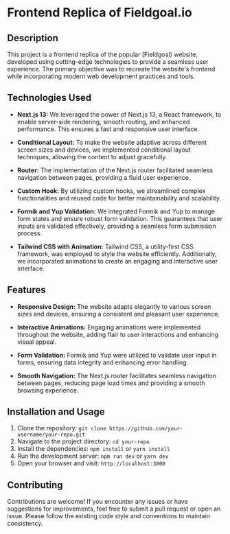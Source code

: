 # Frontend Replica of Fieldgoal.io



## Description

This project is a frontend replica of the popular [Fieldgoal) website, developed using cutting-edge technologies to provide a seamless user experience. The primary objective was to recreate the website's frontend while incorporating modern web development practices and tools.

## Technologies Used

- **Next.js 13:** We leveraged the power of Next.js 13, a React framework, to enable server-side rendering, smooth routing, and enhanced performance. This ensures a fast and responsive user interface.

- **Conditional Layout:** To make the website adaptive across different screen sizes and devices, we implemented conditional layout techniques, allowing the content to adjust gracefully.

- **Router:** The implementation of the Next.js router facilitated seamless navigation between pages, providing a fluid user experience.

- **Custom Hook:** By utilizing custom hooks, we streamlined complex functionalities and reused code for better maintainability and scalability.

- **Formik and Yup Validation:** We integrated Formik and Yup to manage form states and ensure robust form validation. This guarantees that user inputs are validated effectively, providing a seamless form submission process.

- **Tailwind CSS with Animation:** Tailwind CSS, a utility-first CSS framework, was employed to style the website efficiently. Additionally, we incorporated animations to create an engaging and interactive user interface.

## Features

- **Responsive Design:** The website adapts elegantly to various screen sizes and devices, ensuring a consistent and pleasant user experience.

- **Interactive Animations:** Engaging animations were implemented throughout the website, adding flair to user interactions and enhancing visual appeal.

- **Form Validation:** Formik and Yup were utilized to validate user input in forms, ensuring data integrity and enhancing error handling.

- **Smooth Navigation:** The Next.js router facilitates seamless navigation between pages, reducing page load times and providing a smooth browsing experience.



## Installation and Usage

1. Clone the repository: `git clone https://github.com/your-username/your-repo.git`
2. Navigate to the project directory: `cd your-repo`
3. Install the dependencies: `npm install` or `yarn install`
4. Run the development server: `npm run dev` or `yarn dev`
5. Open your browser and visit: `http://localhost:3000`

## Contributing

Contributions are welcome! If you encounter any issues or have suggestions for improvements, feel free to submit a pull request or open an issue. Please follow the existing code style and conventions to maintain consistency.



